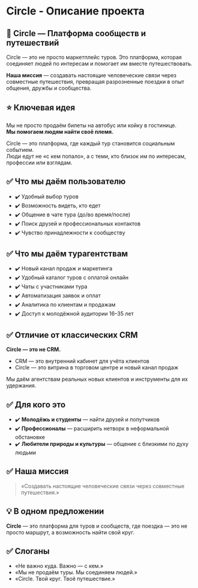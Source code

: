 # Circle - Описание проекта

## 📌 Circle — Платформа сообществ и путешествий

Circle — это не просто маркетплейс туров. Это платформа, которая соединяет людей по интересам и помогает им вместе путешествовать.

**Наша миссия** — создавать настоящие человеческие связи через совместные путешествия, превращая разрозненные поездки в опыт общения, дружбы и сообщества.

## ⭐ Ключевая идея

Мы не просто продаём билеты на автобус или койку в гостинице.  
**Мы помогаем людям найти своё племя.**

Circle — это платформа, где каждый тур становится социальным событием.  
Люди едут не «с кем попало», а с теми, кто близок им по интересам, профессии или взглядам.

## ✅ Что мы даём пользователю

- ✔️ Удобный выбор туров
- ✔️ Возможность видеть, кто едет
- ✔️ Общение в чате тура (до/во время/после)
- ✔️ Поиск друзей и профессиональных контактов
- ✔️ Чувство принадлежности к сообществу

## ✅ Что мы даём турагентствам

- ✔️ Новый канал продаж и маркетинга
- ✔️ Удобный каталог туров с оплатой онлайн
- ✔️ Чаты с участниками тура
- ✔️ Автоматизация заявок и оплат
- ✔️ Аналитика по клиентам и продажам
- ✔️ Доступ к молодёжной аудитории 16–35 лет

## ✅ Отличие от классических CRM

**Circle — это не CRM.**

- CRM — это внутренний кабинет для учёта клиентов
- Circle — это витрина в торговом центре и новый канал продаж

Мы даём агентствам реальных новых клиентов и инструменты для их удержания.

## ✅ Для кого это

- ✔️ **Молодёжь и студенты** — найти друзей и попутчиков
- ✔️ **Профессионалы** — расширить нетворк в неформальной обстановке
- ✔️ **Любители природы и культуры** — общение с близкими по духу людьми

## ✅ Наша миссия

> «Создавать настоящие человеческие связи через совместные путешествия.»

## 💡 В одном предложении

**Circle** — это платформа для туров и сообществ, где поездка — это не просто маршрут, а возможность найти свой круг.

## ✅ Слоганы

- «Не важно куда. Важно — с кем.»
- «Мы не продаём туры. Мы соединяем людей.»
- «Circle. Твой круг. Твоё путешествие.» 